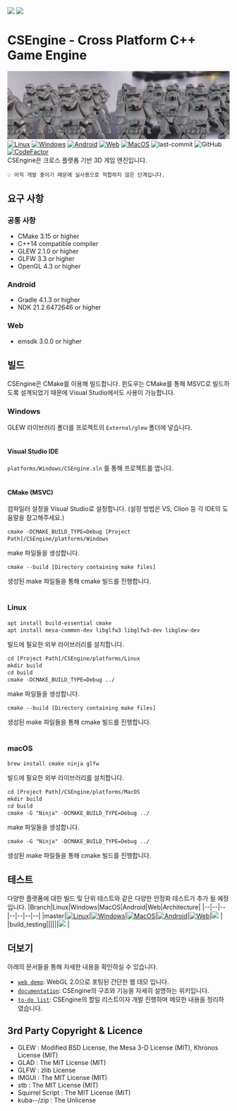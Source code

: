 
[<img src="https://img.shields.io/badge/-English-green?style=flat"/>](https://github.com/ounols/CSEngine/blob/master/README.md)
[<img src="https://img.shields.io/badge/-한국어-brightgreen?style=flat"/>](https://github.com/ounols/CSEngine/blob/master/README-ko.md)

# CSEngine - Cross Platform C++ Game Engine

![intro-image](https://github.com/ounols/CSEngine/raw/master/intro_image.png)</br>
[![Linux](https://img.shields.io/github/workflow/status/ounols/CSEngine/Linux%20Build/master?logo=ubuntu&logoColor=FFFFFF&style=flat-square)](https://github.com/ounols/CSEngine/actions/workflows/build-linux.yml) [![Windows](https://img.shields.io/github/workflow/status/ounols/CSEngine/Windows%20Build/master?logo=windows&logoColor=FFFFFF&style=flat-square)](https://github.com/ounols/CSEngine/actions/workflows/build-windows.yml) [![Android](https://img.shields.io/github/workflow/status/ounols/CSEngine/Android%20Build/master?logo=android&logoColor=FFFFFF&style=flat-square)](https://github.com/ounols/CSEngine/actions/workflows/build-android.yml) [![Web](https://img.shields.io/github/workflow/status/ounols/CSEngine/Web%20Build/master?logo=firefox&logoColor=FFFFFF&style=flat-square)](https://github.com/ounols/CSEngine/actions/workflows/build-web.yml) [![MacOS](https://img.shields.io/github/workflow/status/ounols/CSEngine/MacOS%20Build/master?logo=apple&logoColor=FFFFFF&style=flat-square)](https://github.com/ounols/CSEngine/actions/workflows/build-macos.yml) ![last-commit](https://img.shields.io/github/last-commit/ounols/CSEngine?style=flat-square) ![GitHub](https://img.shields.io/github/license/ounols/CSEngine?style=flat-square) [![CodeFactor](https://www.codefactor.io/repository/github/ounols/csengine/badge/master)](https://www.codefactor.io/repository/github/ounols/csengine/overview/master) </br>
CSEngine은 크로스 플랫폼 기반 3D 게임 엔진입니다.

`💡 아직 개발 중이기 때문에 실사용으로 적합하지 않은 단계입니다.`

## 요구 사항

### 공통 사항

* CMake 3.15 or higher
* C++14 compatible compiler
* GLEW 2.1.0 or higher
* GLFW 3.3 or higher
* OpenGL 4.3 or higher

### Android

* Gradle 4.1.3 or higher
* NDK 21.2.6472646 or higher

### Web

* emsdk 3.0.0 or higher

## 빌드

CSEngine은 CMake를 이용해 빌드합니다. 윈도우는 CMake를 통해 MSVC로 빌드하도록 설계되었기 때문에 Visual Studio에서도 사용이 가능합니다.

### Windows

GLEW 라이브러리 폴더를 프로젝트의 `External/glew` 폴더에 넣습니다.
<br><br>

#### Visual Studio IDE

`platforms/Windows/CSEngine.sln` 를 통해 프로젝트를 엽니다.
<br><br>

#### CMake (MSVC)

컴파일러 설정을 Visual Studio로 설정합니다. (설정 방법은 VS, Clion 등 각 IDE의 도움말을 참고해주세요.)
</p>

    cmake -DCMAKE_BUILD_TYPE=Debug [Project Path]/CSEngine/platforms/Windows
make 파일들을 생성합니다.
</p>

	cmake --build [Directory containing make files]
생성된 make 파일들을 통해 cmake 빌드를 진행합니다.
<br><br>

### Linux

    apt install build-essential cmake
    apt install mesa-common-dev libglfw3 libglfw3-dev libglew-dev
빌드에 필요한 외부 라이브러리를 설치합니다.
</p>

	cd [Project Path]/CSEngine/platforms/Linux
	mkdir build
	cd build
	cmake -DCMAKE_BUILD_TYPE=Debug ../
make 파일들을 생성합니다.
</p>


	cmake --build [Directory containing make files]
생성된 make 파일들을 통해 cmake 빌드를 진행합니다.
<br><br>

### macOS

    brew install cmake ninja glfw
빌드에 필요한 외부 라이브러리를 설치합니다.

    cd [Project Path]/CSEngine/platforms/MacOS
	mkdir build
	cd build
	cmake -G "Ninja" -DCMAKE_BUILD_TYPE=Debug ../
make 파일들을 생성합니다.

    cmake -G "Ninja" -DCMAKE_BUILD_TYPE=Debug ../
생성된 make 파일들을 통해 cmake 빌드를 진행합니다.

## 테스트

다양한 플랫폼에 대한 빌드 및 단위 테스트와 같은 다양한 안정화 테스트가 추가 될 예정입니다.
|Branch|Linux|Windows|MacOS|Android|Web|Architecture|
|--|--|--|--|--|--|--|
|master|[![Linux](https://img.shields.io/github/workflow/status/ounols/CSEngine/Linux%20Build/master?logo=ubuntu&logoColor=FFFFFF&style=flat-square)](https://github.com/ounols/CSEngine/actions/workflows/build-linux.yml)|[![Windows](https://img.shields.io/github/workflow/status/ounols/CSEngine/Windows%20Build/master?logo=windows&logoColor=FFFFFF&style=flat-square)](https://github.com/ounols/CSEngine/actions/workflows/build-windows.yml)|[![MacOS](https://img.shields.io/github/workflow/status/ounols/CSEngine/MacOS%20Build/master?logo=apple&logoColor=FFFFFF&style=flat-square)](https://github.com/ounols/CSEngine/actions/workflows/build-macos.yml)|[![Android](https://img.shields.io/github/workflow/status/ounols/CSEngine/Android%20Build/master?logo=android&logoColor=FFFFFF&style=flat-square)](https://github.com/ounols/CSEngine/actions/workflows/build-android.yml)|[![Web](https://img.shields.io/github/workflow/status/ounols/CSEngine/Web%20Build/master?logo=firefox&logoColor=FFFFFF&style=flat-square)](https://github.com/ounols/CSEngine/actions/workflows/build-web.yml)|[<img src='https://img.shields.io/travis/com/ounols/CSEngine?style=flat-square'/>](https://app.travis-ci.com/github/ounols/CSEngine/branches) |
|build_testing||||||[<img src='https://img.shields.io/travis/com/ounols/CSEngine/build_testing?style=flat-square'/>](https://app.travis-ci.com/github/ounols/CSEngine/branches) |

## 더보기

아래의 문서들을 통해 자세한 내용을 확인하실 수 있습니다.
* [`web demo`](https://ounols.github.io/CSEngine-Demo/): WebGL 2.0으로 포팅된 간단한 웹 데모 입니다.
* [`documentation`](https://ounols.github.io/CSEngine-doc): CSEngine의 구조와 기능을 자세히 설명하는 위키입니다.
* [`to-do list`](https://www.notion.so/CSEngine-Todo-List-7ee24caed138466e83d81d2867b1f109): CSEngine의 할일 리스트이자 개발 진행하며 메모한 내용을 정리하였습니다.

## 3rd Party Copyright & Licence

- GLEW : Modified BSD License, the Mesa 3-D License (MIT), Khronos License (MIT)
- GLAD : The MIT License (MIT)
- GLFW : zlib License
- IMGUI : The MIT License (MIT)
- stb : The MIT License (MIT)
- Squirrel Script : The MIT License (MIT)
- kuba--/zip : The Unlicense
